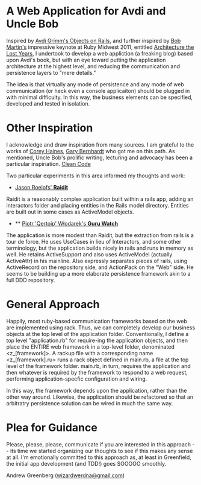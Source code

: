 # A Web Application for Avdi and Uncle Bob

Inspired by [Avdi Grimm's Objects on Rails](http://dev.blog.avdi.org), and further inspired by [Bob Martin's](http://cleancoders.com) impressive keynote at Ruby Midwest 2011,
entitled [Architecture the Lost Years](http://support.iawriter.com/help/kb/frequently-asked-questions-in-general/markdown-syntax-reference-guide),
I undertook to develop a web appliction (a freaking blog) based upon Avdi's book, but with an eye toward putting the application architecture at the highest
level, and reducing the communication and persistence layers to "mere details."

The idea is that virtually any mode of persistence and any mode of web communication (or heck even a console applicaiton) should be plugged in with minimal
difficulty.  In this way, the business elements can be specified, developed and tested in isolation.

# Other Inspiration

I acknowledge and draw inspiration from many sources. I am grateful to the works of [Corey Haines](http://coreyhaines.com), [Gary Bernhardt](https://www.destroyallsoftware.com) who got me on this path. As mentioned, Uncle Bob's prolific writing, lecturing and advocacy has been a particular inspiriation.  [Clean Code](http://cleancoders.com)

Two particular experiments in this area informed my thoughts and work:

* [Jason Roelofs' **Raidit**](https://github.com/jasonroelofs/raidit)
  
Raidit is a reasonably complex application built within a rails app, adding an interactors folder and placing entities in the Rails model directory.  Entities are built out in some cases as ActiveModel objects.
    
* ** [Piotr 'Qertoip' Włodarek's **Guru Watch**](https://github.com/qertoip/guru_watch)
  
The application is more modest than Raidit, but the extraction from rails is a tour de force.  He uses UseCases in lieu of Interactors, and some other terminology, but the application builds nicely in rails and runs in memory as well.  He retains ActiveSupport and also uses ActiveModel (actually ActiveAttr) in his mainline.  Also expressly separates pieces of rails, using ActiveRecord on the repository side, and ActionPack on the "Web" side.  He seems to be building up a more elaborate persistence framework akin to a full DDD repository.

# General Approach

Happily, most ruby-based communication frameworks based on the web are implemented using rack.  Thus, we can completely develop our business objects at the top level of the application folder.  Conventionally, I define a top level "application.rb" for require-ing the application objects, and then place the ENTIRE web framework in a top-level folder, denominated <z_[framework]>.  A rackup file with a corresponding name <z_[framework].ru> runs a rack object defined in main.rb, a file at the top level of the framework folder.  main.rb, in turn, requires the application and then whatever is required by the framework to respond to a web request, performing application-specfic configuration and wiring.

In this way, the framework depends upon the application, rather than the other way around.  Likewise, the application should be refactored so that an arbitratry persistence solution can be wired in much the same way.

# Plea for Guidance

Please, please, please, communicate if you are interested in this approach -- its time we started organizing our thoughts to see if this makes any sense at all.  I'm emotionally committed to this approach as, at least in Greenfield, the initial app development (and TDD!) goes SOOOOO smoothly.

Andrew Greenberg (wizardwerdna@gmail.com)
